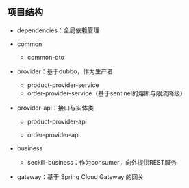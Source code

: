 ## 项目结构

- dependencies：全局依赖管理
- common

  - common-dto
- provider：基于dubbo，作为生产者

  - product-provider-service
  - order-provider-service（基于sentinel的熔断与限流降级）
- provider-api：接口与实体类

  - product-provider-api

  - order-provider-api
- business

  - seckill-business：作为consumer，向外提供REST服务

- gateway：基于 Spring Cloud Gateway 的网关